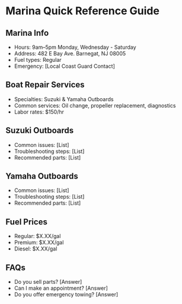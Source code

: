 # Marina Quick Reference Guide

## Marina Info
- Hours: 9am–5pm Monday, Wednesday - Saturday
- Address: 482 E Bay Ave. Barnegat, NJ 08005
- Fuel types: Regular
- Emergency: [Local Coast Guard Contact]

## Boat Repair Services
- Specialties: Suzuki & Yamaha Outboards
- Common services: Oil change, propeller replacement, diagnostics
- Labor rates: $150/hr

## Suzuki Outboards
- Common issues: [List]
- Troubleshooting steps: [List]
- Recommended parts: [List]

## Yamaha Outboards
- Common issues: [List]
- Troubleshooting steps: [List]
- Recommended parts: [List]

## Fuel Prices
- Regular: $X.XX/gal
- Premium: $X.XX/gal
- Diesel: $X.XX/gal

## FAQs
- Do you sell parts? [Answer]
- Can I make an appointment? [Answer]
- Do you offer emergency towing? [Answer]
